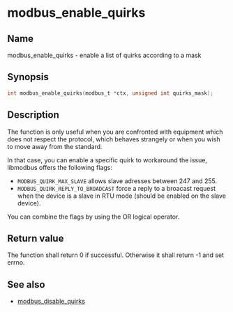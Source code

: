 # modbus_enable_quirks

## Name

modbus_enable_quirks - enable a list of quirks according to a mask

## Synopsis

```c
int modbus_enable_quirks(modbus_t *ctx, unsigned int quirks_mask);
```

## Description

The function is only useful when you are confronted with equipment which does
not respect the protocol, which behaves strangely or when you wish to move away
from the standard.

In that case, you can enable a specific quirk to workaround the issue, libmodbus
offers the following flags:

- `MODBUS_QUIRK_MAX_SLAVE` allows slave adresses between 247 and 255.
- `MODBUS_QUIRK_REPLY_TO_BROADCAST` force a reply to a broacast request when the
  device is a slave in RTU mode (should be enabled on the slave device).

You can combine the flags by using the OR logical operator.

## Return value

The function shall return 0 if successful. Otherwise it shall return -1 and set
errno.

## See also

- [modbus_disable_quirks](modbus_disable_quirks.md)
